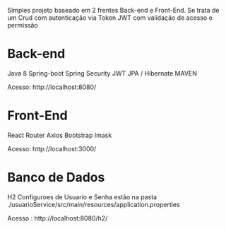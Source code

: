 Simples projeto baseado em 2 frentes Back-end e Front-End.
Se trata de um Crud com autenticação via Token JWT com validação de acesso e permissão

# Back-end
Java 8
Spring-boot
Spring Security
JWT
JPA / Hibernate
MAVEN

Acesso: http://localhost:8080/

# Front-End
React
Router
Axios
Bootstrap
Imask

Acesso: http://localhost:3000/

# Banco de Dados
H2
Configuroes de Usuario e Senha estão  na pasta ./usuarioService/src/main/resources/application.properties

Acesso : http://localhost:8080/h2/
